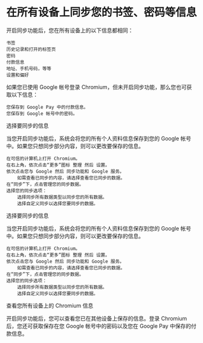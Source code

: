 # 在所有设备上同步您的书签、密码等信息  
开启同步功能后，您在所有设备上的以下信息都相同：

    书签
    历史记录和打开的标签页
    密码
    付款信息
    地址、手机号码，等等
    设置和偏好

如果您已使用 Google 帐号登录 Chromium，但未开启同步功能，那么您也可获取以下信息：

    您保存到 Google Pay 中的付款信息。
    您保存到 Google 帐号中的密码。

选择要同步的信息

当您开启同步功能后，系统会将您的所有个人资料信息保存到您的 Google 帐号中。如果您只想同步部分内容，则可以更改要保存的信息。

    在可信的计算机上打开 Chromium。
    在右上角，依次点击“更多”图标 整理 然后 设置。
    依次点击您与 Google 然后 同步功能和 Google 服务。
        如需查看已同步的内容，请选择查看您已同步的数据。
    在“同步”下，点击管理您的同步数据。
    选择您的同步选项：
        选择同步所有数据类型以同步您的所有数据。
        选择自定义同步以选择您要同步的数据。

选择要同步的信息

当您开启同步功能后，系统会将您的所有个人资料信息保存到您的 Google 帐号中。如果您只想同步部分内容，则可以更改要保存的信息。

    在可信的计算机上打开 Chromium。
    在右上角，依次点击“更多”图标 整理 然后 设置。
    依次点击您与 Google 然后 同步功能和 Google 服务。
        如需查看已同步的内容，请选择查看您已同步的数据。
    在“同步”下，点击管理您的同步数据。
    选择您的同步选项：
        选择同步所有数据类型以同步您的所有数据。
        选择自定义同步以选择您要同步的数据。

查看您所有设备上的 Chromium 信息

开启同步功能后，您可以查看您已在其他设备上保存的信息。登录 Chromium 后，您还可获取保存在您 Google 帐号中的密码以及您在 Google Pay 中保存的付款信息。


